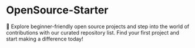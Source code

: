 # OpenSource-Starter
🚀 Explore beginner-friendly open source projects and step into the world of contributions with our curated repository list. Find your first project and start making a difference today!
